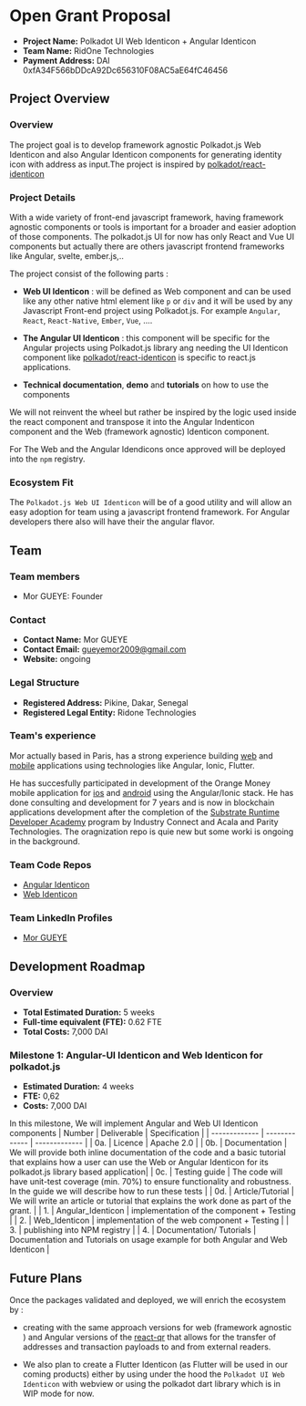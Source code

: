 # Open Grant Proposal
* **Project Name:** Polkadot UI Web Identicon + Angular Identicon
* **Team Name:** RidOne Technologies
* **Payment Address:** DAI  0xfA34F566bDDcA92Dc656310F08AC5aE64fC46456
## Project Overview 
### Overview

The project goal is to develop framework agnostic Polkadot.js Web Identicon and also Angular Identicon components for  generating identity icon with address as input.The project is inspired by [polkadot/react-identicon](https://www.npmjs.com/package/@polkadot/react-identicon)

### Project Details 

With a wide variety of front-end javascript framework, having framework agnostic components or tools is important for a broader and easier adoption of those components.
The polkadot.js UI for now has only React and Vue UI components but actually there are others javascript frontend frameworks like Angular, svelte, ember.js,..

The project consist of the following parts :

- **Web UI Identicon** : will be defined as Web component and can be used like any other native html element like  `p` or `div` and it  will be used by any Javascript Front-end project using Polkadot.js. For example `Angular`, `React`, `React-Native`, `Ember`, `Vue`, ....


- **The Angular UI Identicon** : this component will be specific for the Angular projects using Polkadot.js library ang needing the UI Identicon component like [polkadot/react-identicon](https://www.npmjs.com/package/@polkadot/react-identicon) is specific to react.js applications.

- **Technical documentation**, **demo**  and **tutorials** on how to use the components

We will not reinvent the wheel but rather be inspired by the logic used inside the react component and transpose it into the Angular Indenticon component and the Web (framework agnostic) Identicon component. 

For The Web and the Angular Idendicons once approved will be deployed into the `npm` registry.

### Ecosystem Fit 
The `Polkadot.js Web UI Identicon` will be of a good utility and will allow an easy adoption for team using a javascript frontend framework. For Angular developers there also will have their the angular flavor.

## Team 
### Team members
- Mor GUEYE: Founder
### Contact
* **Contact Name:** Mor GUEYE
* **Contact Email:** gueyemor2009@gmail.com
* **Website:** ongoing
### Legal Structure 
* **Registered Address:** Pikine, Dakar, Senegal
* **Registered Legal Entity:** Ridone Technologies
### Team's experience
Mor actually based in Paris, has a strong experience building [web](https://www.linkedin.com/in/mor-gueye-7659241a3/detail/overlay-view/urn:li:fsd_profileTreasuryMedia:(ACoAAC-oHT0Bsgb6uTTo3vFaGn_x3xd7077jBqA,1613649142392)/) and [mobile](https://www.linkedin.com/in/mor-gueye-7659241a3/detail/overlay-view/urn:li:fsd_profileTreasuryMedia:(ACoAAC-oHT0Bsgb6uTTo3vFaGn_x3xd7077jBqA,1613649240649)/) applications using technologies like Angular, Ionic, Flutter.

He has succesfully participated in development of the Orange Money mobile application 
for [ios](https://apps.apple.com/sn/app/orange-money-senegal/id1447224280) and [android](https://play.google.com/store/apps/details?id=com.orange.mobile.orangemoney&hl=fr&gl=US) using the Angular/Ionic stack.
He has done consulting and development for 7 years and is now in blockchain applications development after the completion of the [Substrate Runtime Developer Academy](https://www.industryconnect.org/substrate-runtime-developer-academy/) program by Industry Connect and Acala and Parity Technologies.
The oragnization repo is quie new but some worki is ongoing in the background.

### Team Code Repos
- [Angular Identicon](https://github.com/RidOne-technologies/polkadot-angular-identicon)
- [Web Identicon](https://github.com/RidOne-technologies/polkadot-web-identicon)

### Team LinkedIn Profiles
- [Mor GUEYE](https://www.linkedin.com/in/mor-gueye-7659241a3/)

## Development Roadmap 
### Overview
* **Total Estimated Duration:** 5 weeks
* **Full-time equivalent (FTE):** 0.62 FTE  
* **Total Costs:** 7,000 DAI

### Milestone 1: Angular-UI Identicon and Web Identicon for polkadot.js
* **Estimated Duration:** 4 weeks
* **FTE:**  0,62
* **Costs:** 7,000 DAI

In this milestone, We will implement Angular and Web UI Identicon components
| Number | Deliverable | Specification |
| ------------- | ------------- | ------------- |
| 0a. | Licence | Apache 2.0 |
| 0b. | Documentation | We will provide both inline documentation of the code and a basic tutorial that explains how a user can use the Web or Angular Identicon for its polkadot.js library based application|
| 0c. | Testing guide | The code will have unit-test coverage (min. 70%) to ensure functionality and robustness. In the guide we will describe how to run these tests |
| 0d. | Article/Tutorial | We will write an article or tutorial that explains the work done as part of the grant. |
| 1. | Angular_Identicon | implementation of the component + Testing |
| 2. | Web_Identicon | implementation of the web component + Testing |
| 3. | publishing into NPM registry |
| 4. | Documentation/ Tutorials | Documentation and Tutorials on usage example for both Angular and Web Identicon |

## Future Plans
Once the packages validated and deployed, we will enrich the ecosystem by :
- creating with the same approach versions for web (framework agnostic ) and Angular  versions of the [react-qr](https://github.com/polkadot-js/ui/tree/master/packages/react-qr) that allows for the transfer of addresses and transaction payloads to and from external readers.

- We also plan to create a Flutter Identicon (as Flutter will be used in our coming products) either by using under the hood the `Polkadot UI Web Identicon`  with  webview or using the polkadot dart library which is in WIP mode for now.
